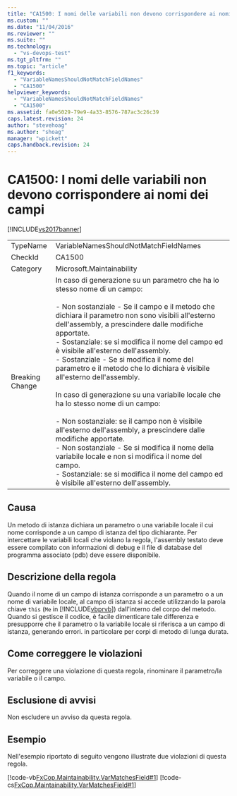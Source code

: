 ```yaml
---
title: "CA1500: I nomi delle variabili non devono corrispondere ai nomi dei campi | Microsoft Docs"
ms.custom: ""
ms.date: "11/04/2016"
ms.reviewer: ""
ms.suite: ""
ms.technology: 
  - "vs-devops-test"
ms.tgt_pltfrm: ""
ms.topic: "article"
f1_keywords: 
  - "VariableNamesShouldNotMatchFieldNames"
  - "CA1500"
helpviewer_keywords: 
  - "VariableNamesShouldNotMatchFieldNames"
  - "CA1500"
ms.assetid: fa0e5029-79e9-4a33-8576-787ac3c26c39
caps.latest.revision: 24
author: "stevehoag"
ms.author: "shoag"
manager: "wpickett"
caps.handback.revision: 24
---
```

# CA1500: I nomi delle variabili non devono corrispondere ai nomi dei campi
[!INCLUDE[vs2017banner](../code-quality/includes/vs2017banner.md)]

|||  
|-|-|  
|TypeName|VariableNamesShouldNotMatchFieldNames|  
|CheckId|CA1500|  
|Category|Microsoft.Maintainability|  
|Breaking Change|In caso di generazione su un parametro che ha lo stesso nome di un campo:<br /><br /> -   Non sostanziale \- Se il campo e il metodo che dichiara il parametro non sono visibili all'esterno dell'assembly, a prescindere dalle modifiche apportate.<br />-   Sostanziale: se si modifica il nome del campo ed è visibile all'esterno dell'assembly.<br />-   Sostanziale \- Se si modifica il nome del parametro e il metodo che lo dichiara è visibile all'esterno dell'assembly.<br /><br /> In caso di generazione su una variabile locale che ha lo stesso nome di un campo:<br /><br /> -   Non sostanziale: se il campo non è visibile all'esterno dell'assembly, a prescindere dalle modifiche apportate.<br />-   Non sostanziale \- Se si modifica il nome della variabile locale e non si modifica il nome del campo.<br />-   Sostanziale: se si modifica il nome del campo ed è visibile all'esterno dell'assembly.|  
  
## Causa  
 Un metodo di istanza dichiara un parametro o una variabile locale il cui nome corrisponde a un campo di istanza del tipo dichiarante.  Per intercettare le variabili locali che violano la regola, l'assembly testato deve essere compilato con informazioni di debug e il file di database del programma associato \(pdb\) deve essere disponibile.  
  
## Descrizione della regola  
 Quando il nome di un campo di istanza corrisponde a un parametro o a un nome di variabile locale, al campo di istanza si accede utilizzando la parola chiave `this` \(`Me` in [!INCLUDE[vbprvb](../code-quality/includes/vbprvb_md.md)]\) dall'interno del corpo del metodo.  Quando si gestisce il codice, è facile dimenticare tale differenza e presupporre che il parametro o la variabile locale si riferisca a un campo di istanza, generando errori.  in particolare per corpi di metodo di lunga durata.  
  
## Come correggere le violazioni  
 Per correggere una violazione di questa regola, rinominare il parametro\/la variabile o il campo.  
  
## Esclusione di avvisi  
 Non escludere un avviso da questa regola.  
  
## Esempio  
 Nell'esempio riportato di seguito vengono illustrate due violazioni di questa regola.  
  
 [!code-vb[FxCop.Maintainability.VarMatchesField#1](../code-quality/codesnippet/VisualBasic/ca1500-variable-names-should-not-match-field-names_1.vb)]
 [!code-cs[FxCop.Maintainability.VarMatchesField#1](../code-quality/codesnippet/CSharp/ca1500-variable-names-should-not-match-field-names_1.cs)]